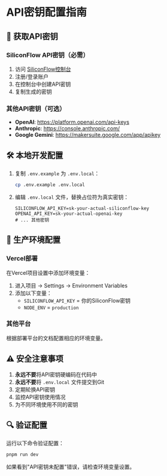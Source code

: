 # API密钥配置指南

## 🔑 获取API密钥

### SiliconFlow API密钥（必需）
1. 访问 [SiliconFlow控制台](https://cloud.siliconflow.cn)
2. 注册/登录账户
3. 在控制台中创建API密钥
4. 复制生成的密钥

### 其他API密钥（可选）
- **OpenAI**: https://platform.openai.com/api-keys
- **Anthropic**: https://console.anthropic.com/
- **Google Gemini**: https://makersuite.google.com/app/apikey

## 🛠️ 本地开发配置

1. 复制 `.env.example` 为 `.env.local`：
   ```bash
   cp .env.example .env.local
   ```

2. 编辑 `.env.local` 文件，替换占位符为真实密钥：
   ```env
   SILICONFLOW_API_KEY=sk-your-actual-siliconflow-key
   OPENAI_API_KEY=sk-your-actual-openai-key
   # ... 其他密钥
   ```

## 🚀 生产环境配置

### Vercel部署
在Vercel项目设置中添加环境变量：
1. 进入项目 → Settings → Environment Variables
2. 添加以下变量：
   - `SILICONFLOW_API_KEY` = 你的SiliconFlow密钥
   - `NODE_ENV` = `production`

### 其他平台
根据部署平台的文档配置相应的环境变量。

## ⚠️ 安全注意事项

1. **永远不要**将API密钥硬编码在代码中
2. **永远不要**将 `.env.local` 文件提交到Git
3. 定期轮换API密钥
4. 监控API密钥使用情况
5. 为不同环境使用不同的密钥

## 🔍 验证配置

运行以下命令验证配置：
```bash
pnpm run dev
```

如果看到"API密钥未配置"错误，请检查环境变量设置。
